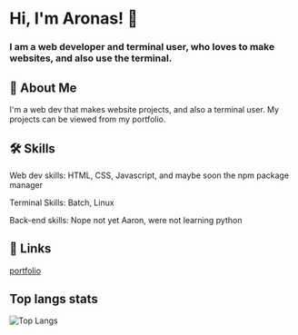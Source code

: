 
# Hi, I'm Aronas! 👋

### I am a web developer and terminal user, who loves to make websites, and also use the terminal.


## 🚀 About Me
I'm a web dev that makes website projects, and also a terminal user. 
My projects can be viewed from my portfolio.


## 🛠 Skills
Web dev skills: HTML, CSS, Javascript, and maybe soon the npm package manager

Terminal Skills: Batch, Linux

Back-end skills: Nope not yet Aaron, were not learning python


## 🔗 Links
[portfolio](https://aronasfino.netlify.app)

## Top langs stats
![Top Langs](https://github-readme-stats.vercel.app/api/top-langs/?username=AronasGITHUBa&layout=compact)

